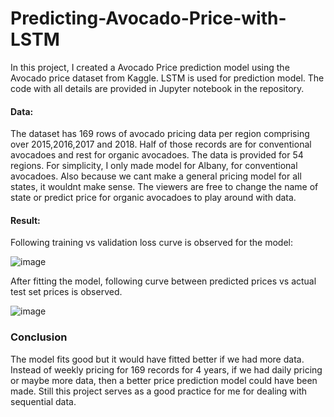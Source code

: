 # Predicting-Avocado-Price-with-LSTM
In this project, I created a Avocado Price prediction model using the Avocado price dataset from Kaggle. LSTM is used for prediction model. The code with all details are provided in Jupyter notebook in the repository.

#### Data:
The dataset has 169 rows of avocado pricing data per region comprising over 2015,2016,2017 and 2018. Half of those records are for conventional avocadoes and rest for organic avocadoes. The data is provided for 54 regions. For simplicity, I only made model for Albany, for conventional avocadoes. Also because we cant make a general pricing model for all states, it wouldnt make sense. The viewers are free to change the name of state or predict price for organic avocadoes to play around with data.

#### Result:
Following training vs validation loss curve is observed for the model:

![image](https://user-images.githubusercontent.com/41015749/72690838-0cd2f200-3aee-11ea-954d-227f52907840.png)

After fitting the model, following curve between predicted prices vs actual test set prices is observed.

![image](https://user-images.githubusercontent.com/41015749/72690681-bdd88d00-3aec-11ea-98ed-91653cebedca.png)

### Conclusion
The model fits good but it would have fitted better if we had more data. Instead of weekly pricing for 169 records for 4 years, if we had daily pricing or maybe more data, then a better price prediction model could have been made. Still this project serves as a good practice for me for dealing with sequential data. 
